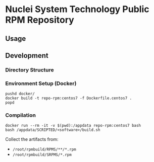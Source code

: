 # Nuclei System Technology Public RPM Repository

## Usage

## Development

### Directory Structure

### Environment Setup (Docker)

```shell
pushd docker/
docker build -t repo-rpm:centos7 -f Dockerfile.centos7 .
popd
```

### Compilation

```shell
docker run --rm -it -v $(pwd):/appdata repo-rpm:centos7 bash
bash /appdata/SCRIPTED/<software>/build.sh
```

Collect the artifacts from:
- `/root/rpmbuild/RPMS/**/*.rpm`
- `/root/rpmbuild/SRPMS/*.rpm`

